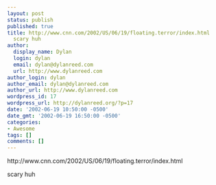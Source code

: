 ```yaml
---
layout: post
status: publish
published: true
title: http://www.cnn.com/2002/US/06/19/floating.terror/index.html
  scary huh
author:
  display_name: Dylan
  login: dylan
  email: dylan@dylanreed.com
  url: http://www.dylanreed.com
author_login: dylan
author_email: dylan@dylanreed.com
author_url: http://www.dylanreed.com
wordpress_id: 17
wordpress_url: http://dylanreed.org/?p=17
date: '2002-06-19 10:50:00 -0500'
date_gmt: '2002-06-19 16:50:00 -0500'
categories:
- Awesome
tags: []
comments: []
---
```

<p>http://www.cnn.com/2002/US/06/19/floating.terror/index.html</p>
<p>scary huh</p>
